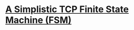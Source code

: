 # [A Simplistic TCP Finite State Machine (FSM)](https://www.codewars.com/kata/54acc128329e634e9a000362)
